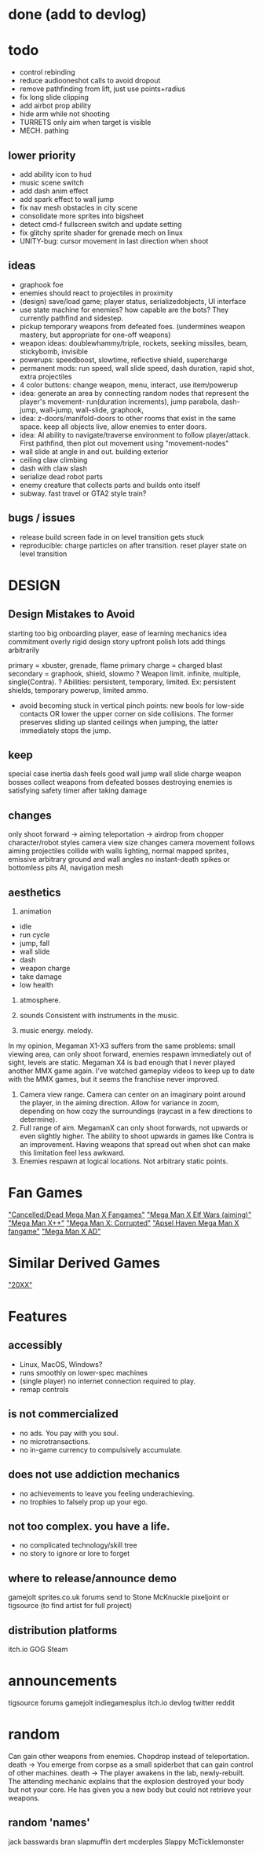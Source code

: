 # done (add to devlog)

# todo
- control rebinding
- reduce audiooneshot calls to avoid dropout
- remove pathfinding from lift, just use points+radius
- fix long slide clipping
- add airbot prop ability
- hide arm while not shooting
- TURRETS only aim when target is visible
- MECH. pathing

## lower priority
- add ability icon to hud
- music scene switch
- add dash anim effect
- add spark effect to wall jump
- fix nav mesh obstacles in city scene
- consolidate more sprites into bigsheet
- detect cmd-f fullscreen switch and update setting
- fix glitchy sprite shader for grenade mech on linux
- UNITY-bug: cursor movement in last direction when shoot

## ideas
- graphook foe
- enemies should react to projectiles in proximity
- (design) save/load game; player status, serializedobjects, UI interface
- use state machine for enemies? how capable are the bots? They currently pathfind and sidestep.
- pickup temporary weapons from defeated foes. (undermines weapon mastery, but appropriate for one-off weapons)
- weapon ideas:  doublewhammy/triple, rockets, seeking missiles, beam, stickybomb, invisible
- powerups: speedboost, slowtime, reflective shield, supercharge
- permanent mods: run speed, wall slide speed, dash duration, rapid shot, extra projectiles
- 4 color buttons: change weapon, menu, interact, use item/powerup
- idea: generate an area by connecting random nodes that represent the player's movement- run(duration increments), jump parabola, dash-jump, wall-jump, wall-slide, graphook,
- idea: z-doors/manifold-doors to other rooms that exist in the same space. keep all objects live, allow enemies to enter doors.
- idea: AI ability to navigate/traverse environment to follow player/attack. First pathfind, then plot out movement using "movement-nodes"
- wall slide at angle in and out. building exterior
- ceiling claw climbing
- dash with claw slash
- serialize dead robot parts
- enemy creature that collects parts and builds onto itself
- subway. fast travel or GTA2 style train?

## bugs / issues
- release build screen fade in on level transition gets stuck
- reproducible: charge particles on after transition. reset player state on level transition


# DESIGN
## Design Mistakes to Avoid
starting too big
onboarding player, ease of learning mechanics
idea commitment
overly rigid design
story upfront
polish lots
add things arbitrarily

primary = xbuster, grenade, flame
primary charge = charged blast
secondary = graphook, shield, slowmo
? Weapon limit. infinite, multiple, single(Contra).
? Abilities: persistent, temporary, limited. Ex: persistent shields, temporary powerup, limited ammo.
- avoid becoming stuck in vertical pinch points: new bools for low-side contacts OR lower the upper corner on side collisions. The former preserves sliding up slanted ceilings when jumping, the latter immediately stops the jump.

## keep
special case inertia
dash feels good
wall jump
wall slide
charge weapon
bosses
collect weapons from defeated bosses
destroying enemies is satisfying
safety timer after taking damage

## changes
only shoot forward -> aiming
teleportation -> airdrop from chopper
character/robot styles
camera view size changes
camera movement follows aiming
projectiles collide with walls
lighting, normal mapped sprites, emissive
arbitrary ground and wall angles
no instant-death spikes or bottomless pits
AI, navigation mesh

## aesthetics
1. animation
- idle
- run cycle
- jump, fall
- wall slide
- dash
- weapon charge
- take damage
- low health

1. atmosphere.

2. sounds
Consistent with instruments in the music.
3. music
energy. melody.

In my opinion, Megaman X1-X3 suffers from the same problems: small viewing area, can only shoot forward, enemies respawn immediately out of sight, levels are static.
Megaman X4 is bad enough that I never played another MMX game again. I've watched gameplay videos to keep up to date with the MMX games, but it seems the franchise never improved.

1. Camera view range.
Camera can center on an imaginary point around the player, in the aiming direction. Allow for variance in zoom, depending on how cozy the surroundings (raycast in a few directions to determine).
2. Full range of aim.
MegamanX can only shoot forwards, not upwards or even slightly higher. The ability to shoot upwards in games like Contra is an improvement. Having weapons that spread out when shot can make this limitation feel less awkward.
3. Enemies respawn at logical locations.
Not arbitrary static points.

# Fan Games
["Cancelled/Dead Mega Man X Fangames"](https://www.youtube.com/watch?v=PB8pMBSK8AU)
["Mega Man X Elf Wars (aiming)"](https://youtu.be/xGahhqoooT0?t=109)
["Mega Man X++"](https://www.youtube.com/watch?v=twI3res-obs)
["Mega Man X: Corrupted"](http://www.megamanxcorrupted.com/)
["Apsel Haven Mega Man X fangame"](https://www.youtube.com/watch?v=CwW_cziXs4U)
["Mega Man X AD"](https://reploidsoft.blogspot.com/)
# Similar Derived Games
["20XX"](https://store.steampowered.com/app/322110/20XX/)


# Features
## accessibly
- Linux, MacOS, Windows?
- runs smoothly on lower-spec machines
- (single player) no internet connection required to play.
- remap controls
## is not commercialized
- no ads. You pay with you soul.
- no microtransactions.
- no in-game currency to compulsively accumulate.
## does not use addiction mechanics
- no achievements to leave you feeling underachieving.
- no trophies to falsely prop up your ego.
## not too complex. you have a life.
- no complicated technology/skill tree
- no story to ignore or lore to forget


## where to release/announce demo
gamejolt
sprites.co.uk forums
send to Stone McKnuckle
pixeljoint or tigsource (to find artist for full project)
## distribution platforms
itch.io
GOG
Steam

# announcements
tigsource forums
gamejolt
indiegamesplus
itch.io devlog
twitter
reddit

# random
Can gain other weapons from enemies.
Chopdrop instead of teleportation.
death -> You emerge from corpse as a small spiderbot that can gain control of other machines.
death -> The player awakens in the lab, newly-rebuilt. The attending mechanic explains that the explosion destroyed your body but not your core. He has given you a new body but could not retrieve your weapons.

## random 'names'
jack basswards
bran slapmuffin
dert mcderples
Slappy McTicklemonster
